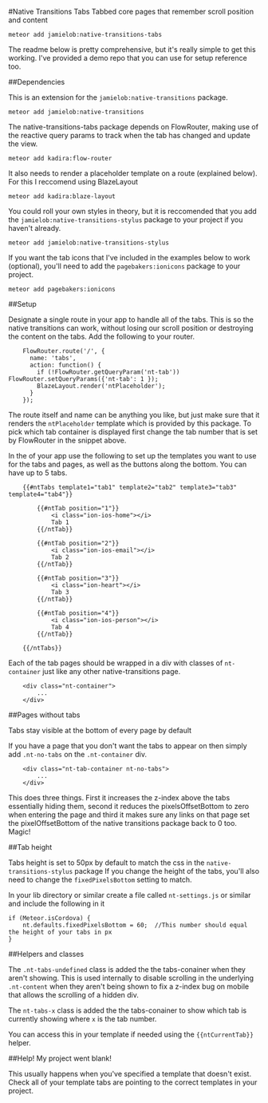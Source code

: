 #Native Transitions Tabs
Tabbed core pages that remember scroll position and content

```meteor add jamielob:native-transitions-tabs```

The readme below is pretty comprehensive, but it's really simple to get this working.  I've provided a demo repo that you can use for setup reference too.

##Dependencies

This is an extension for the `jamielob:native-transitions` package.

```meteor add jamielob:native-transitions```

The native-transitions-tabs package depends on FlowRouter, making use of the reactive query params to track when the tab has changed and update the view. 

```meteor add kadira:flow-router```

It also needs to render a placeholder template on a route (explained below). For this I reccomend using BlazeLayout

```meteor add kadira:blaze-layout```

You could roll your own styles in theory, but it is reccomended that you add the `jamielob:native-transitions-stylus` package to your project if you haven't already.

```meteor add jamielob:native-transitions-stylus```

If you want the tab icons that I've included in the examples below to work (optional), you'll need to add the `pagebakers:ionicons` package to your project.

```meteor add pagebakers:ionicons```


##Setup

Designate a single route in your app to handle all of the tabs.  This is so the native transitions can work, without losing our scroll position or destroying the content on the tabs.   Add the following to your router.

```
	FlowRouter.route('/', {
      name: 'tabs',
      action: function() {
        if (!FlowRouter.getQueryParam('nt-tab')) FlowRouter.setQueryParams({'nt-tab': 1 });
        BlazeLayout.render('ntPlaceholder');
      }
    });
```

The route itself and name can be anything you like, but just make sure that it renders the `ntPlaceholder` template which is provided by this package.  To pick which tab container is displayed first change the tab number that is set by FlowRouter in the snippet above.

In the <body> of your app use the following to set up the templates you want to use for the tabs and pages, as well as the buttons along the bottom.  You can have up to 5 tabs.

```
	{{#ntTabs template1="tab1" template2="tab2" template3="tab3" template4="tab4"}}

		{{#ntTab position="1"}}
			<i class="ion-ios-home"></i>
			Tab 1
		{{/ntTab}}

		{{#ntTab position="2"}}
			<i class="ion-ios-email"></i>
			Tab 2
		{{/ntTab}}

		{{#ntTab position="3"}}
			<i class="ion-heart"></i>
			Tab 3
		{{/ntTab}}

		{{#ntTab position="4"}}
			<i class="ion-ios-person"></i>
			Tab 4
		{{/ntTab}}

	{{/ntTabs}}

```

Each of the tab pages should be wrapped in a div with classes of `nt-container` just like any other native-transitions page.

```
	<div class="nt-container">
		...
	</div>
```



##Pages without tabs

Tabs stay visible at the bottom of every page by default

If you have a page that you don't want the tabs to appear on then simply add `.nt-no-tabs` on the `.nt-container` div.

```
	<div class="nt-tab-container nt-no-tabs">
		...
	</div>
```

This does three things.  First it increases the z-index above the tabs essentially hiding them, second it reduces the pixelsOffsetBottom to zero when entering the page and third it makes sure any links on that page set the pixelOffsetBottom of the native transitions package back to 0 too.  Magic!


##Tab height

Tabs height is set to 50px by default to match the css in the `native-transitions-stylus` package
If you change the height of the tabs, you'll also need to change the `fixedPixelsBottom` setting to match.

In your lib directory or similar create a file called `nt-settings.js` or similar and include the following in it

```
if (Meteor.isCordova) {
	nt.defaults.fixedPixelsBottom = 60;  //This number should equal the height of your tabs in px
}
```


##Helpers and classes

The `.nt-tabs-undefined` class is added the the tabs-conainer when they aren't showing.  This is used internally to disable scrolling in the underlying `.nt-content` when they aren't being shown to fix a z-index bug on mobile that allows the scrolling of a hidden div.

The `nt-tabs-x` class is added the the tabs-conainer to show which tab is currently showing where `x` is the tab number. 

You can access this in your template if needed using the `{{ntCurrentTab}}` helper.

##Help! My project went blank!

This usually happens when you've specified a template that doesn't exist.  Check all of your template tabs are pointing to the correct templates in your project.